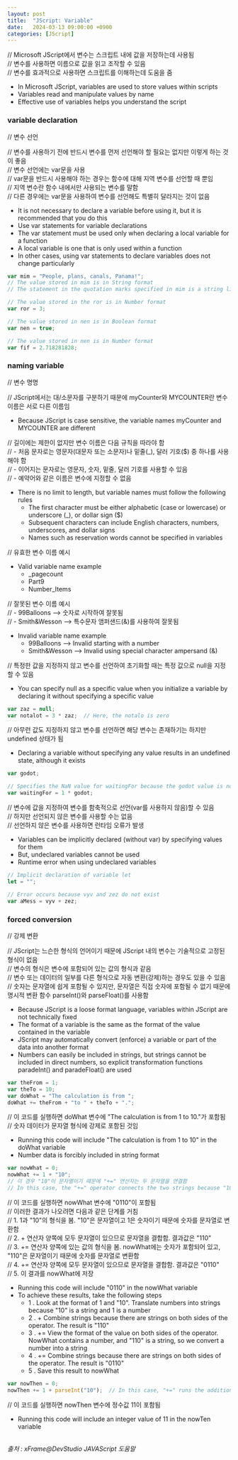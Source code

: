 ```yaml
---
layout: post
title:  "JScript: Variable"
date:   2024-03-13 09:00:00 +0900
categories: [JScript]
---
```


// Microsoft JScript에서 변수는 스크립트 내에 값을 저장하는데 사용됨   
// 변수를 사용하면 이름으로 값을 읽고 조작할 수 있음   
// 변수를 효과적으로 사용하면 스크립트를 이해하는데 도움을 줌   
- In Microsoft JScript, variables are used to store values within scripts   
- Variables read and manipulate values by name   
- Effective use of variables helps you understand the script   
   
### variable declaration   
// 변수 선언   
   
// 변수를 사용하기 전에 반드시 변수를 먼저 선언해야 할 필요는 없지만 이렇게 하는 것이 좋음   
// 변수 선언에는 var문을 사용   
// var문을 반드시 사용해야 하는 경우는 함수에 대해 지역 변수를 선언할 때 뿐임   
// 지역 변수란 함수 내에서만 사용되는 변수를 말함   
// 다른 경우에는 var문을 사용하여 변수를 선언해도 특별히 달라지는 것이 없음   
- It is not necessary to declare a variable before using it, but it is recommended that you do this   
- Use var statements for variable declarations   
- The var statement must be used only when declaring a local variable for a function   
- A local variable is one that is only used within a function   
- In other cases, using var statements to declare variables does not change particularly   
   
```javascript
var mim = "People, plans, canals, Panama!";
// The value stored in mim is in String format
// The statement in the quotation marks specified in mim is a string literal

// The value stored in the ror is in Number format
var ror = 3;

// The value stored in nen is in Boolean format
var nen = true;

// The value stored in nen is in Number format
var fif = 2.718281828;
```
   
### naming variable   
// 변수 명명   
   
// JScript에서는 대/소문자를 구분하기 때문에 myCounter와 MYCOUNTER란 변수 이름은 서로 다른 이름임   
- Because JScript is case sensitive, the variable names myCounter and MYCOUNTER are different   
   
// 길이에는 제한이 없지만 변수 이름은 다음 규칙을 따라야 함   
// - 처음 문자로는 영문자(대문자 또는 소문자)나 밑줄(_), 달러 기호($) 중 하나를 사용해야 함   
// - 이어지는 문자로는 영문자, 숫자, 밑줄, 달러 기호를 사용할 수 있음   
// - 예약어와 같은 이름은 변수에 지정할 수 없음   
- There is no limit to length, but variable names must follow the following rules   
  - The first character must be either alphabetic (case or lowercase) or underscore (_), or dollar sign ($)   
  - Subsequent characters can include English characters, numbers, underscores, and dollar signs   
  - Names such as reservation words cannot be specified in variables   
   
// 유효한 변수 이름 예시   
- Valid variable name example   
  - _pagecount   
  - Part9   
  - Number_Items   
   
// 잘못된 변수 이름 예시   
// - 99Balloons --> 숫자로 시작하여 잘못됨   
// - Smith&Wesson   --> 특수문자 앰퍼샌드(&)를 사용하여 잘못됨   
- Invalid variable name example   
  - 99Balloons --> Invalid starting with a number   
  - Smith&Wesson   --> Invalid using special character ampersand (&)   
   
// 특정한 값을 지정하지 않고 변수를 선언하여 초기화할 때는 특정 값으로 null을 지정할 수 있음   
- You can specify null as a specific value when you initialize a variable by declaring it without specifying a specific value   
   
```javascript
var zaz = null;
var notalot = 3 * zaz;  // Here, the notalo is zero
```
   
// 아무런 값도 지정하지 않고 변수를 선언하면 해당 변수는 존재하기는 하지만 undefined 상태가 됨   
- Declaring a variable without specifying any value results in an undefined state, although it exists   
   
```javascript
var godot;

// Specifies the NaN value for waitingFor because the godot value is not defined
var waitingFor = 1 * godot;
```
   
// 변수에 값을 지정하여 변수를 함축적으로 선언(var를 사용하지 않음)할 수 있음   
// 하지만 선언되지 않은 변수를 사용할 수는 없음   
// 선언하지 않은 변수를 사용하면 런타임 오류가 발생   
- Variables can be implicitly declared (without var) by specifying values for them   
- But, undeclared variables cannot be used   
- Runtime error when using undeclared variables   
   
```javascript
// Implicit declaration of variable let
let = "";

// Error occurs because vyv and zez do not exist
var aMess = vyv + zez;
```
   
### forced conversion   
// 강제 변환   
   
// JScript는 느슨한 형식의 언어이기 때문에 JScript 내의 변수는 기술적으로 고정된 형식이 없음   
// 변수의 형식은 변수에 포함되어 있는 값의 형식과 같음   
// 변수 또는 데이터의 일부를 다른 형식으로 자동 변환(강제)하는 경우도 있을 수 있음   
// 숫자는 문자열에 쉽게 포함될 수 있지만, 문자열은 직접 숫자에 포함될 수 없기 때문에 명시적 변환 함수 parseInt()와 parseFloat()를 사용함   
- Because JScript is a loose format language, variables within JScript are not technically fixed   
- The format of a variable is the same as the format of the value contained in the variable   
- JScript may automatically convert (enforce) a variable or part of the data into another format   
- Numbers can easily be included in strings, but strings cannot be included in direct numbers, so explicit transformation functions paradeInt() and paradeFloat() are used   
   
```javascript
var theFrom = 1;
var theTo = 10;
var doWhat = "The calculation is from ";
doWhat += theFrom + "to " + theTo + ".";
```
   
// 이 코드를 실행하면 doWhat 변수에 "The calculation is from 1 to 10."가 포함됨   
// 숫자 데이터가 문자열 형식에 강제로 포함된 것임   
- Running this code will include "The calculation is from 1 to 10" in the doWhat variable   
- Number data is forcibly included in string format   
   
```javascript
var nowWhat = 0;
nowWhat += 1 + "10";
// 이 경우 "10"이 문자열이기 때문에 "+=" 연산자는 두 문자열을 연결함
// In this case, the "+=" operator connects the two strings because "10" is a string
```
   
// 이 코드를 실행하면 nowWhat 변수에 "0110"이 포함됨   
// 이러한 결과가 나오려면 다음과 같은 단계를 거침   
// 1. 1과 "10"의 형식을 봄. "10"은 문자열이고 1은 숫자이기 때문에 숫자를 문자열로 변환함   
// 2. + 연산자 양쪽에 모두 문자열이 있으므로 문자열을 결합함. 결과값은 "110"   
// 3. += 연산자 양쪽에 있는 값의 형식을 봄. nowWhat에는 숫자가 포함되어 있고, "110"은 문자열이기 때문에 숫자를 문자열로 변환함   
// 4. += 연산자 양쪽에 모두 문자열이 있으므로 문자열을 결합함. 결과값은 "0110"   
// 5. 이 결과를 nowWhat에 저장   
- Running this code will include "0110" in the nowWhat variable   
- To achieve these results, take the following steps   
  - 1 . Look at the format of 1 and "10". Translate numbers into strings because "10" is a string and 1 is a number   
  - 2 . + Combine strings because there are strings on both sides of the operator. The result is "110"   
  - 3 . += View the format of the value on both sides of the operator. 
NowWhat contains a number, and "110" is a string, so we convert a number into a string   
  - 4 . += Combine strings because there are strings on both sides of the operator. The result is "0110"   
  - 5 . Save this result to nowWhat   
   
```javascript
var nowThen = 0;
nowThen += 1 + parseInt("10");  // In this case, "+=" runs the addition
```
   
// 이 코드를 실행하면 nowThen 변수에 정수값 11이 포함됨   
- Running this code will include an integer value of 11 in the nowTen variable   
   
<br />
<cite>출처 : xFrame@DevStudio JAVAScript 도움말</cite>
